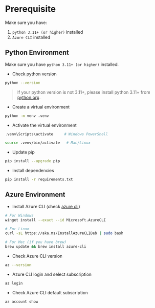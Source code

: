 # Prerequisite

Make sure you have:
1. `python 3.11+ (or higher)` installed
2. `Azure CLI` installed

## Python Environment

Make sure you have `python 3.11+ (or higher)` installed.

- Check python version
```bash
python --version
```

> If your python version is not 3.11+, please install python 3.11+ from [python.org](https://www.python.org/downloads/).

- Create a virtual environment
```bash
python -m venv .venv
```

- Activate the virtual environment
```bash
.venv\Scripts\activate     # Windows PowerShell

source .venv/bin/activate   # Mac/Linux
```

- Update pip
```bash
pip install --upgrade pip
```

- Install dependencies
```bash
pip install -r requirements.txt
```

## Azure Environment

- Install Azure CLI (check [azure cli](https://learn.microsoft.com/cli/azure/install-azure-cli))
```bash
# For Windows
winget install --exact --id Microsoft.AzureCLI

# For Linux
curl -sL https://aka.ms/InstallAzureCLIDeb | sudo bash

# For Mac (if you have brew)
brew update && brew install azure-cli
```

- Check Azure CLI version
```bash
az --version
```

- Azure CLI login and select subscription
```bash
az login
```

- Check Azure CLI default subscription
```bash
az account show
```
